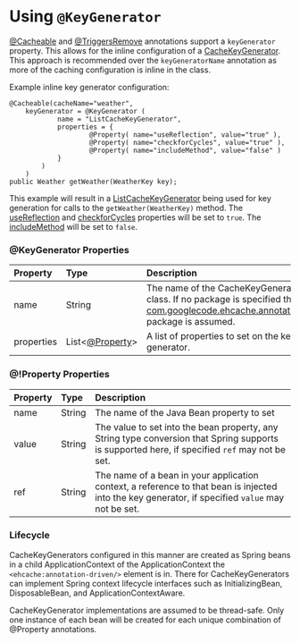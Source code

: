 # Using `@KeyGenerator` #

[@Cacheable](UsingCacheable.md) and [@TriggersRemove](UsingTriggersRemove.md) annotations support a `keyGenerator` property. This allows for the inline configuration of a [CacheKeyGenerator](http://ehcache-spring-annotations.googlecode.com/svn/site/current/apidocs/com/googlecode/ehcache/annotations/key/CacheKeyGenerator.html). This approach is recommended over the `keyGeneratorName` annotation as more of the caching configuration is inline in the class.

Example inline key generator configuration:
```
@Cacheable(cacheName="weather", 
    keyGenerator = @KeyGenerator (
            name = "ListCacheKeyGenerator",
            properties = {
                    @Property( name="useReflection", value="true" ),
                    @Property( name="checkforCycles", value="true" ),
                    @Property( name="includeMethod", value="false" )
            }
        )
    )
public Weather getWeather(WeatherKey key);
```
This example will result in a [ListCacheKeyGenerator](http://ehcache-spring-annotations.googlecode.com/svn/site/1.1.0-RC1/apidocs/com/googlecode/ehcache/annotations/key/ListCacheKeyGenerator.html) being used for key generation for calls to the `getWeather(WeatherKey)` method. The [useReflection](http://ehcache-spring-annotations.googlecode.com/svn/site/1.1.0-RC1/apidocs/com/googlecode/ehcache/annotations/key/AbstractDeepCacheKeyGenerator.html#setUseReflection(boolean)) and [checkforCycles](http://ehcache-spring-annotations.googlecode.com/svn/site/1.1.0-RC1/apidocs/com/googlecode/ehcache/annotations/key/AbstractCacheKeyGenerator.html#setCheckforCycles(boolean)) properties will be set to `true`. The [includeMethod](http://ehcache-spring-annotations.googlecode.com/svn/site/1.1.0-RC1/apidocs/com/googlecode/ehcache/annotations/key/AbstractCacheKeyGenerator.html#setIncludeMethod(boolean)) will be set to `false`.


### @KeyGenerator Properties ###
| **Property** | **Type** | **Description** |
|:-------------|:---------|:----------------|
| name | String | The name of the CacheKeyGenerator class. If no package is specified the [com.googlecode.ehcache.annotations.key](http://ehcache-spring-annotations.googlecode.com/svn/site/current/apidocs/com/googlecode/ehcache/annotations/key/package-summary.html) package is assumed. |
| properties | List<[@Property](http://ehcache-spring-annotations.googlecode.com/svn/site/1.1.0-RC1/apidocs/com/googlecode/ehcache/annotations/Property.html)> | A list of properties to set on the key generator. |

### @!Property Properties ###
| **Property** | **Type** | **Description** |
|:-------------|:---------|:----------------|
| name | String | The name of the Java Bean property to set |
| value | String | The value to set into the bean property, any String type conversion that Spring supports is supported here, if specified `ref` may not be set. |
| ref | String | The name of a bean in your application context, a reference to that bean is injected into the key generator, if specified `value` may not be set. |

### Lifecycle ###
CacheKeyGenerators configured in this manner are created as Spring beans in a child ApplicationContext of the ApplicationContext the `<ehcache:annotation-driven/>` element is in. There for CacheKeyGenerators can implement Spring context lifecycle interfaces such as InitializingBean, DisposableBean, and ApplicationContextAware.

CacheKeyGenerator implementations are assumed to be thread-safe. Only one instance of each bean will be created for each unique combination of @Property annotations.